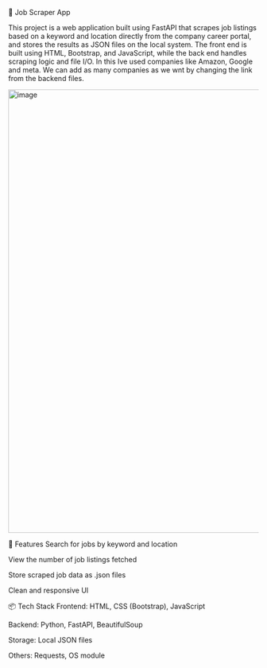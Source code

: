 📄 Job Scraper App

This project is a web application built using FastAPI that scrapes job listings based on a keyword and location directly from the company career portal, and stores the results as JSON files on the local system. The front end is built using HTML, Bootstrap, and JavaScript, while the back end handles scraping logic and file I/O.
In this Ive used companies like Amazon, Google and meta. We can add as many companies as we wnt by changing the link from the backend files.

<img width="1805" height="892" alt="image" src="https://github.com/user-attachments/assets/9c571de5-1c92-44c0-848b-f0f737b5cb3f" />


🚀 Features
Search for jobs by keyword and location

View the number of job listings fetched

Store scraped job data as .json files

Clean and responsive UI

📦 Tech Stack
Frontend: HTML, CSS (Bootstrap), JavaScript

Backend: Python, FastAPI, BeautifulSoup

Storage: Local JSON files

Others: Requests, OS module
